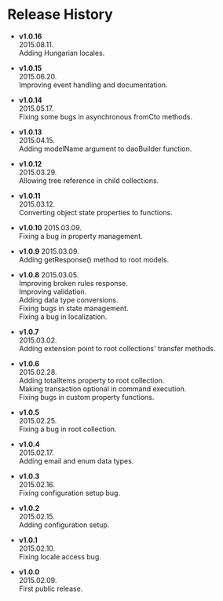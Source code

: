 # Release History

* __v1.0.16__  
  2015.08.11.  
  Adding Hungarian locales.  
  
* __v1.0.15__  
  2015.06.20.  
  Improving event handling and documentation.  
  
* __v1.0.14__  
  2015.05.17.  
  Fixing some bugs in asynchronous fromCto methods.  

* __v1.0.13__  
  2015.04.15.  
  Adding modelName argument to daoBuilder function.  

* __v1.0.12__  
  2015.03.29.  
  Allowing tree reference in child collections.  

* __v1.0.11__  
  2015.03.12.  
  Converting object state properties to functions.  

* __v1.0.10__
  2015.03.09.  
  Fixing a bug in property management.  

* __v1.0.9__
  2015.03.09.  
  Adding getResponse() method to root models.  

* __v1.0.8__
  2015.03.05.  
  Improving broken rules response.  
  Improving validation.  
  Adding data type conversions.  
  Fixing bugs in state management.  
  Fixing a bug in localization.  

* __v1.0.7__  
  2015.03.02.  
  Adding extension point to root collections' transfer methods.  

* __v1.0.6__  
  2015.02.28.  
  Adding totalItems property to root collection.  
  Making transaction optional in command execution.  
  Fixing bugs in custom property functions.  

* __v1.0.5__  
  2015.02.25.  
  Fixing a bug in root collection.  

* __v1.0.4__  
  2015.02.17.  
  Adding email and enum data types.  

* __v1.0.3__  
  2015.02.16.  
  Fixing configuration setup bug.  

* __v1.0.2__  
  2015.02.15.  
  Adding configuration setup.  

* __v1.0.1__  
  2015.02.10.  
  Fixing locale access bug.  

* __v1.0.0__  
  2015.02.09.  
  First public release.  
